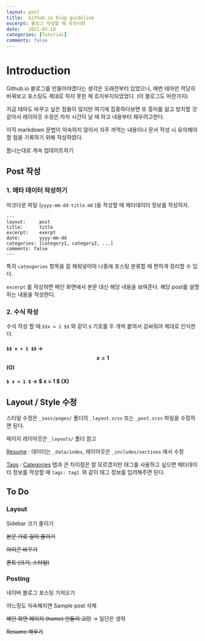 ```yaml
---
layout: post
title:  Github.io blog guideline
excerpt: 블로그 작성할 때 유의사항
date:   2021-03-10
categories: [Tutorial]
comments: false
---
```




# Introduction

Github.io 블로그를 만들어야겠다는 생각은 오래전부터 있었으나, 매번 테마만 적당히 바꿔보고 포스팅도 제대로 하지 못한 채 흐지부지되었었다. (이 블로그도 마찬가지)

지금 테마도 바꾸고 싶은 점들이 많지만 여기에 집중하다보면 또 흥미를 잃고 방치할 것 같아서 레이아웃 수정은 차차 시간이 날 때 하고 내용부터 채우려고한다.

아직 markdown 문법이 익숙하지 않아서 자주 까먹는 내용이나 문서 작성 시 유의해야할 점을 기록하기 위해 작성하였다.



틈나는대로 계속 업데이트하기





## Post 작성

### 1. 메타 데이터 작성하기

마크다운 파일 (`yyyy-mm-dd-title.md` )을 작성할 때 메타데이터 정보를 작성하자.

```
---
layout:		post
title:		title
excerpt:	exerpt
date:		yyyy-mm-dd
categories:	[category1, category2, ...]
comments: false
---
```

특히 `cateogories` 항목을 잘 채워넣어야 나중에 포스팅 분류할 때 편하게 정리할 수 있다.

`excerpt` 를 작성하면 메인 화면에서 본문 대신 해당 내용을 보여준다. 
해당 post를 설명하는 내용을 작성한다.



### 2. 수식 작성

수식 작성 할 때 `$$x = 1 $$` 와 같이 `$` 기호를 두 개씩 붙여서 감싸줘야 제대로 인식한다.

#### `$$ x = 1 $$` &rarr; $$ x = 1 $$ (O)

#### `$ x = 1 $` &rarr; $ x = 1 $ (X) 





## Layout / Style 수정

스타일 수정은 `_sass/pages/` 폴더의 `_layout.scss` 또는  `_post.scss`  파일을 수정하면 된다.

페이지 레이아웃은 `_layouts/`  폴더 참고

[Resume](https://daehyun-bae.github.io/resume) : 데이터는 `_data/index`, 레이아웃은 `_includes/sections` 에서 수정

[Tags](https://daehyun-bae.github.io/tags) : [Categories](https://daehyun-bae.github.io/categories) 탭과 큰 차이점은 잘 모르겠지만 태그를 사용하고 싶으면 메타데이터 정보를 작성할 때 `tags: tag1 `와 같이 태그 정보를 입려해주면 된다.



## To Do

### Layout

Sidebar 크기 줄이기

~~본문 가로 길이 줄이기~~

~~아이콘 바꾸기~~

~~폰트 (크기, 스타일)~~



### Posting

네이버 블로그 포스팅 가져오기

어느정도 익숙해지면 Sample post 삭제

~~메인 화면 페이지 (home) 만들지 고민~~ &rarr; 일단은 생략

~~Resume 채우기~~